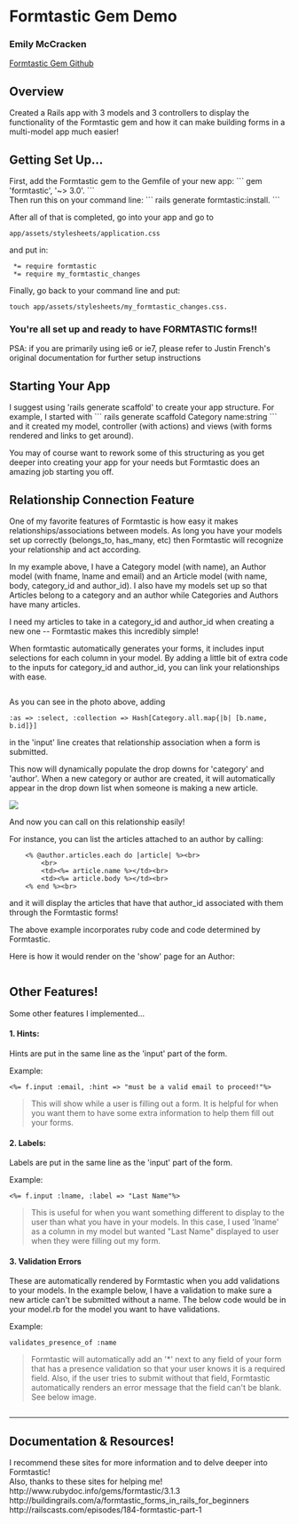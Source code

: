 <h1> Formtastic Gem Demo </h1>
<h3> Emily McCracken </h3>
<a href="https://github.com/justinfrench/formtastic">Formtastic Gem Github</a>

<h2> Overview </h2>
Created a Rails app with 3 models and 3 controllers to display the functionality of the Formtastic gem and how it can make building forms in a multi-model app much easier!

<h2> Getting Set Up... </h2>
First, add the Formtastic gem to the Gemfile of your new app: 
```
gem 'formtastic', '~> 3.0'. 
```
<br>
Then run this on your command line: 
```
rails generate formtastic:install.
```

After all of that is completed, go into your app and go to 
```
app/assets/stylesheets/application.css
```
and put in:
 ```
  *= require formtastic
  *= require my_formtastic_changes
  ```

Finally, go back to your command line and put: 
```
touch app/assets/stylesheets/my_formtastic_changes.css.
```

<h3> You're all set up and ready to have FORMTASTIC forms!! </h3>

<p> PSA: if you are primarily using ie6 or ie7, please refer to Justin French's original documentation for further setup instructions </p>

<h2> Starting Your App </h2>
I suggest using 'rails generate scaffold' to create your app structure. For example, I started with 
```
rails generate scaffold Category name:string
```
and it created my model, controller (with actions) and views (with forms rendered and links to get around). 

You may of course want to rework some of this structuring as you get deeper into creating your app for your needs but Formtastic does an amazing job starting you off. 

<h2> Relationship Connection Feature </h2>
One of my favorite features of Formtastic is how easy it makes relationships/associations between models. As long you have your models set up correctly (belongs_to, has_many, etc) then Formtastic will recognize your relationship and act according. 

In my example above, I have a Category model (with name), an Author model (with fname, lname and email) and an Article model (with name, body, category_id and author_id). I also have my models set up so that Articles belong to a category and an author while Categories and Authors have many articles. 

I need my articles to take in a category_id and author_id when creating a new one -- Formtastic makes this incredibly simple! 

When formtastic automatically generates your forms, it includes input selections for each column in your model. By adding a little bit of extra code to the inputs for category_id and author_id, you can link your relationships with ease. 

<img src="app/assets/images/form_example.png" alt="">

As you can see in the photo above, adding 
```
:as => :select, :collection => Hash[Category.all.map{|b| [b.name, b.id]}]
```
in the 'input' line creates that relationship association when a form is submitted. 

This now will dynamically populate the drop downs for 'category' and 'author'. When a new category or author are created, it will automatically appear in the drop down list when someone is making a new article. 

<img src="app/assets/images/article_example.png">
<br>
<img src="app/assets/images/new_article.png" alt="">

And now you can call on this relationship easily! 

For instance, you can list the articles attached to an author by calling:
```
    <% @author.articles.each do |article| %><br>
      	<br>
        <td><%= article.name %></td><br>
        <td><%= article.body %></td><br>
    <% end %><br>
```

and it will display the articles that have that author_id associated with them through the Formtastic forms! 

The above example incorporates ruby code and code determined by Formtastic. 

Here is how it would render on the 'show' page for an Author: 

<img src="app/assets/images/author_show.png" alt="">

<h2> Other Features! </h2>

Some other features I implemented... 

<h4> 1. Hints: </h4>
Hints are put in the same line as the 'input' part of the form.

Example: 
```
<%= f.input :email, :hint => "must be a valid email to proceed!"%>
```

>This will show while a user is filling out a form. It is helpful for when you want them to have some extra information to help them fill out your forms. 

<h4> 2. Labels: </h4>
Labels are put in the same line as the 'input' part of the form.

Example: 
```
<%= f.input :lname, :label => "Last Name"%>
```

>This is useful for when you want something different to display to the user than what you have in your models. In this case, I used 'lname' as a column in my model but wanted "Last Name" displayed to user when they were filling out my form. 

<h4> 3. Validation Errors </h4>
These are automatically rendered by Formtastic when you add validations to your models. In the example below, I have a validation to make sure a new article can't be submitted without a name. The below code would be in your model.rb for the model you want to have validations.

Example: 
```
validates_presence_of :name
```

>Formtastic will automatically add an '*' next to any field of your form that has a presence validation so that your user knows it is a required field. Also, if the user tries to submit without that field, Formtastic automatically renders an error message that the field can't be blank. See below image. 

<img src="app/assets/images/error_message.png" alt="">

----------------------------------------------------------------------------------------------

<h2> Documentation & Resources! </h2>
I recommend these sites for more information and to delve deeper into Formtastic!
<br>
Also, thanks to these sites for helping me!
<br>
http://www.rubydoc.info/gems/formtastic/3.1.3
<br>
http://buildingrails.com/a/formtastic_forms_in_rails_for_beginners
<br>
http://railscasts.com/episodes/184-formtastic-part-1




